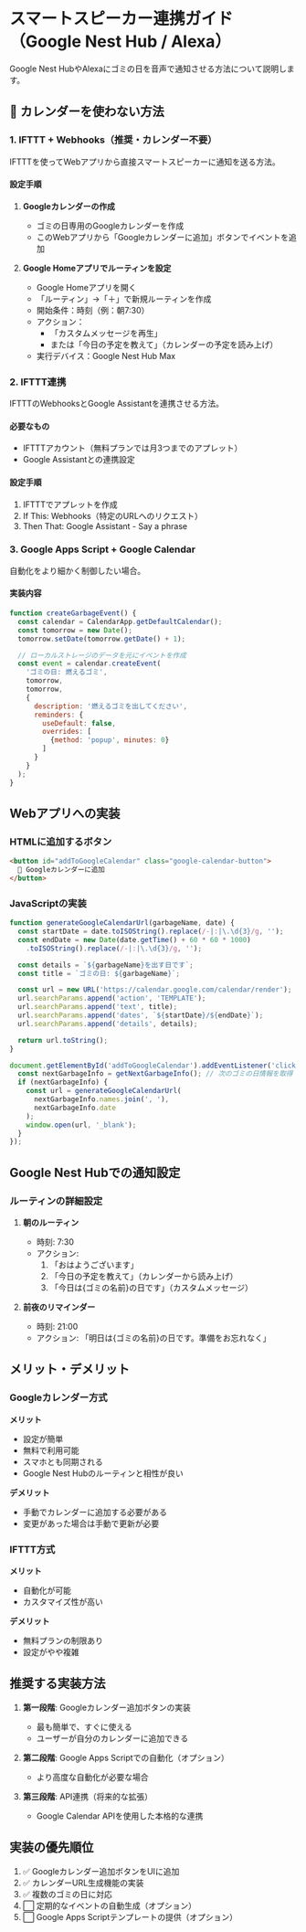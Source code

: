 # スマートスピーカー連携ガイド（Google Nest Hub / Alexa）

Google Nest HubやAlexaにゴミの日を音声で通知させる方法について説明します。

## 📱 カレンダーを使わない方法

### 1. IFTTT + Webhooks（推奨・カレンダー不要）
IFTTTを使ってWebアプリから直接スマートスピーカーに通知を送る方法。

#### 設定手順
1. **Googleカレンダーの作成**
   - ゴミの日専用のGoogleカレンダーを作成
   - このWebアプリから「Googleカレンダーに追加」ボタンでイベントを追加

2. **Google Homeアプリでルーティンを設定**
   - Google Homeアプリを開く
   - 「ルーティン」→「＋」で新規ルーティンを作成
   - 開始条件：時刻（例：朝7:30）
   - アクション：
     - 「カスタムメッセージを再生」
     - または「今日の予定を教えて」（カレンダーの予定を読み上げ）
   - 実行デバイス：Google Nest Hub Max

### 2. IFTTT連携
IFTTTのWebhooksとGoogle Assistantを連携させる方法。

#### 必要なもの
- IFTTTアカウント（無料プランでは月3つまでのアプレット）
- Google Assistantとの連携設定

#### 設定手順
1. IFTTTでアプレットを作成
2. If This: Webhooks（特定のURLへのリクエスト）
3. Then That: Google Assistant - Say a phrase

### 3. Google Apps Script + Google Calendar
自動化をより細かく制御したい場合。

#### 実装内容
```javascript
function createGarbageEvent() {
  const calendar = CalendarApp.getDefaultCalendar();
  const tomorrow = new Date();
  tomorrow.setDate(tomorrow.getDate() + 1);

  // ローカルストレージのデータを元にイベントを作成
  const event = calendar.createEvent(
    'ゴミの日: 燃えるゴミ',
    tomorrow,
    tomorrow,
    {
      description: '燃えるゴミを出してください',
      reminders: {
        useDefault: false,
        overrides: [
          {method: 'popup', minutes: 0}
        ]
      }
    }
  );
}
```

## Webアプリへの実装

### HTMLに追加するボタン
```html
<button id="addToGoogleCalendar" class="google-calendar-button">
  📅 Googleカレンダーに追加
</button>
```

### JavaScriptの実装
```javascript
function generateGoogleCalendarUrl(garbageName, date) {
  const startDate = date.toISOString().replace(/-|:|\.\d{3}/g, '');
  const endDate = new Date(date.getTime() + 60 * 60 * 1000)
    .toISOString().replace(/-|:|\.\d{3}/g, '');

  const details = `${garbageName}を出す日です`;
  const title = `ゴミの日: ${garbageName}`;

  const url = new URL('https://calendar.google.com/calendar/render');
  url.searchParams.append('action', 'TEMPLATE');
  url.searchParams.append('text', title);
  url.searchParams.append('dates', `${startDate}/${endDate}`);
  url.searchParams.append('details', details);

  return url.toString();
}

document.getElementById('addToGoogleCalendar').addEventListener('click', function() {
  const nextGarbageInfo = getNextGarbageInfo(); // 次のゴミの日情報を取得
  if (nextGarbageInfo) {
    const url = generateGoogleCalendarUrl(
      nextGarbageInfo.names.join(', '),
      nextGarbageInfo.date
    );
    window.open(url, '_blank');
  }
});
```

## Google Nest Hubでの通知設定

### ルーティンの詳細設定
1. **朝のルーティン**
   - 時刻: 7:30
   - アクション:
     1. 「おはようございます」
     2. 「今日の予定を教えて」（カレンダーから読み上げ）
     3. 「今日は{ゴミの名前}の日です」（カスタムメッセージ）

2. **前夜のリマインダー**
   - 時刻: 21:00
   - アクション: 「明日は{ゴミの名前}の日です。準備をお忘れなく」

## メリット・デメリット

### Googleカレンダー方式
**メリット**
- 設定が簡単
- 無料で利用可能
- スマホとも同期される
- Google Nest Hubのルーティンと相性が良い

**デメリット**
- 手動でカレンダーに追加する必要がある
- 変更があった場合は手動で更新が必要

### IFTTT方式
**メリット**
- 自動化が可能
- カスタマイズ性が高い

**デメリット**
- 無料プランの制限あり
- 設定がやや複雑

## 推奨する実装方法

1. **第一段階**: Googleカレンダー追加ボタンの実装
   - 最も簡単で、すぐに使える
   - ユーザーが自分のカレンダーに追加できる

2. **第二段階**: Google Apps Scriptでの自動化（オプション）
   - より高度な自動化が必要な場合

3. **第三段階**: API連携（将来的な拡張）
   - Google Calendar APIを使用した本格的な連携

## 実装の優先順位

1. ✅ Googleカレンダー追加ボタンをUIに追加
2. ✅ カレンダーURL生成機能の実装
3. ✅ 複数のゴミの日に対応
4. ⬜ 定期的なイベントの自動生成（オプション）
5. ⬜ Google Apps Scriptテンプレートの提供（オプション）
